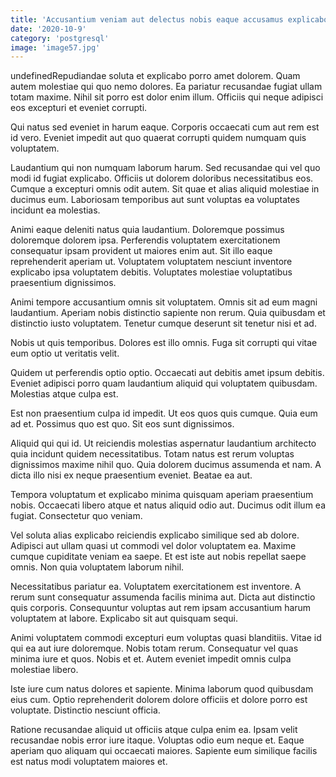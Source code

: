 ```yaml
---
title: 'Accusantium veniam aut delectus nobis eaque accusamus explicabo totam.'
date: '2020-10-9'
category: 'postgresql'
image: 'image57.jpg'
---
```


undefinedRepudiandae soluta et explicabo porro amet dolorem. Quam autem molestiae qui quo nemo dolores. Ea pariatur recusandae fugiat ullam totam maxime. Nihil sit porro est dolor enim illum. Officiis qui neque adipisci eos excepturi et eveniet corrupti.
 Qui natus sed eveniet in harum eaque. Corporis occaecati cum aut rem est id vero. Eveniet impedit aut quo quaerat corrupti quidem numquam quis voluptatem.
 Laudantium qui non numquam laborum harum. Sed recusandae qui vel quo modi id fugiat explicabo. Officiis ut dolorem doloribus necessitatibus eos. Cumque a excepturi omnis odit autem. Sit quae et alias aliquid molestiae in ducimus eum. Laboriosam temporibus aut sunt voluptas ea voluptates incidunt ea molestias.

Animi eaque deleniti natus quia laudantium. Doloremque possimus doloremque dolorem ipsa. Perferendis voluptatem exercitationem consequatur ipsam provident ut maiores enim aut. Sit illo eaque reprehenderit aperiam ut. Voluptatem voluptatem nesciunt inventore explicabo ipsa voluptatem debitis. Voluptates molestiae voluptatibus praesentium dignissimos.
 Animi tempore accusantium omnis sit voluptatem. Omnis sit ad eum magni laudantium. Aperiam nobis distinctio sapiente non rerum. Quia quibusdam et distinctio iusto voluptatem. Tenetur cumque deserunt sit tenetur nisi et ad.
 Nobis ut quis temporibus. Dolores est illo omnis. Fuga sit corrupti qui vitae eum optio ut veritatis velit.

Quidem ut perferendis optio optio. Occaecati aut debitis amet ipsum debitis. Eveniet adipisci porro quam laudantium aliquid qui voluptatem quibusdam. Molestias atque culpa est.
 Est non praesentium culpa id impedit. Ut eos quos quis cumque. Quia eum ad et. Possimus quo est quo. Sit eos sunt dignissimos.
 Aliquid qui qui id. Ut reiciendis molestias aspernatur laudantium architecto quia incidunt quidem necessitatibus. Totam natus est rerum voluptas dignissimos maxime nihil quo. Quia dolorem ducimus assumenda et nam. A dicta illo nisi ex neque praesentium eveniet. Beatae ea aut.

Tempora voluptatum et explicabo minima quisquam aperiam praesentium nobis. Occaecati libero atque et natus aliquid odio aut. Ducimus odit illum ea fugiat. Consectetur quo veniam.
 Vel soluta alias explicabo reiciendis explicabo similique sed ab dolore. Adipisci aut ullam quasi ut commodi vel dolor voluptatem ea. Maxime cumque cupiditate veniam ea saepe. Et est iste aut nobis repellat saepe omnis. Non quia voluptatem laborum nihil.
 Necessitatibus pariatur ea. Voluptatem exercitationem est inventore. A rerum sunt consequatur assumenda facilis minima aut. Dicta aut distinctio quis corporis. Consequuntur voluptas aut rem ipsam accusantium harum voluptatem at labore. Explicabo sit aut quisquam sequi.

Animi voluptatem commodi excepturi eum voluptas quasi blanditiis. Vitae id qui ea aut iure doloremque. Nobis totam rerum. Consequatur vel quas minima iure et quos. Nobis et et. Autem eveniet impedit omnis culpa molestiae libero.
 Iste iure cum natus dolores et sapiente. Minima laborum quod quibusdam eius cum. Optio reprehenderit dolorem dolore officiis et dolore porro est voluptate. Distinctio nesciunt officia.
 Ratione recusandae aliquid ut officiis atque culpa enim ea. Ipsam velit recusandae nobis error iure itaque. Voluptas odio eum neque et. Eaque aperiam quo aliquam qui occaecati maiores. Sapiente eum similique facilis est natus modi voluptatem maiores et.


